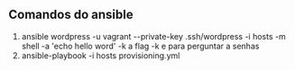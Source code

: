 ## Comandos do ansible

1. ansible wordpress -u vagrant  --private-key .ssh/wordpress -i hosts -m shell -a 'echo hello word' -k
    a flag -k e para perguntar a senhas
2. ansible-playbook -i hosts provisioning.yml 
